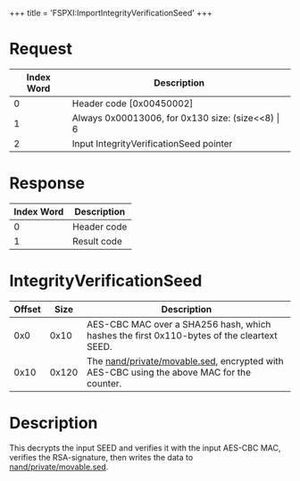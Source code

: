 +++
title = 'FSPXI:ImportIntegrityVerificationSeed'
+++

# Request

| Index Word | Description                                         |
|------------|-----------------------------------------------------|
| 0          | Header code \[0x00450002\]                          |
| 1          | Always 0x00013006, for 0x130 size: (size\<\<8) \| 6 |
| 2          | Input IntegrityVerificationSeed pointer             |

# Response

| Index Word | Description |
|------------|-------------|
| 0          | Header code |
| 1          | Result code |

# IntegrityVerificationSeed

| Offset | Size  | Description                                                                                                                      |
|--------|-------|----------------------------------------------------------------------------------------------------------------------------------|
| 0x0    | 0x10  | AES-CBC MAC over a SHA256 hash, which hashes the first 0x110-bytes of the cleartext SEED.                                        |
| 0x10   | 0x120 | The [nand/private/movable.sed](nand/private/movable.sed "wikilink"), encrypted with AES-CBC using the above MAC for the counter. |

# Description

This decrypts the input SEED and verifies it with the input AES-CBC MAC,
verifies the RSA-signature, then writes the data to
[nand/private/movable.sed](nand/private/movable.sed "wikilink").
